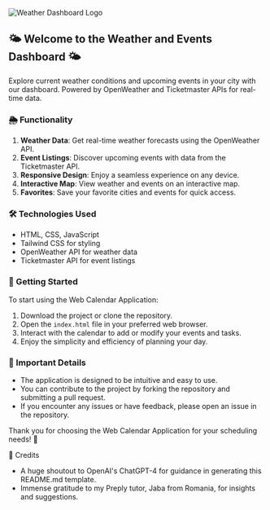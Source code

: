 
![Weather Dashboard Logo](https://github.com/emilymorosoff/weather-app/blob/eacf4cf755c64d12dd8d869c1240f69dbaf90a26/weather-app-image.png)

## 🌤️ Welcome to the Weather and Events Dashboard 🌤️
Explore current weather conditions and upcoming events in your city with our dashboard. Powered by OpenWeather and Ticketmaster APIs for real-time data.

### 🌦️ Functionality

1. **Weather Data**: Get real-time weather forecasts using the OpenWeather API.
2. **Event Listings**: Discover upcoming events with data from the Ticketmaster API.
3. **Responsive Design**: Enjoy a seamless experience on any device.
4. **Interactive Map**: View weather and events on an interactive map.
5. **Favorites**: Save your favorite cities and events for quick access.

### 🛠️ Technologies Used

- HTML, CSS, JavaScript
- Tailwind CSS for styling
- OpenWeather API for weather data
- Ticketmaster API for event listings

### 🚀 Getting Started

To start using the Web Calendar Application:

1. Download the project or clone the repository.
2. Open the `index.html` file in your preferred web browser.
3. Interact with the calendar to add or modify your events and tasks.
4. Enjoy the simplicity and efficiency of planning your day.

### 📌 Important Details

- The application is designed to be intuitive and easy to use.
- You can contribute to the project by forking the repository and submitting a pull request.
- If you encounter any issues or have feedback, please open an issue in the repository.

Thank you for choosing the Web Calendar Application for your scheduling needs! 🙌

🙌 Credits

- A huge shoutout to OpenAI's ChatGPT-4 for guidance in generating this README.md template.
- Immense gratitude to my Preply tutor, Jaba from Romania, for insights and suggestions.
